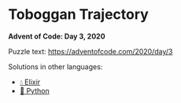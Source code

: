 # Toboggan Trajectory

**Advent of Code: Day 3, 2020**

Puzzle text: https://adventofcode.com/2020/day/3

Solutions in other languages:

- [💧 Elixir](../../../elixir/lib/2020/03_toboggan_trajectory)
- [🐍 Python](../../../python/2020/03_toboggan_trajectory)
